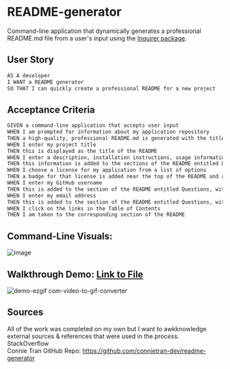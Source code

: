 # README-generator
Command-line application that dynamically generates a professional README.md file from a user's input using the [Inquirer package](https://www.npmjs.com/package/inquirer).
<br/>

## User Story

```md
AS A developer
I WANT a README generator
SO THAT I can quickly create a professional README for a new project
```

## Acceptance Criteria
```md
GIVEN a command-line application that accepts user input
WHEN I am prompted for information about my application repository
THEN a high-quality, professional README.md is generated with the title of my project and sections entitled Description, Table of Contents, Installation, Usage, License, Contributing, Tests, and Questions
WHEN I enter my project title
THEN this is displayed as the title of the README
WHEN I enter a description, installation instructions, usage information, contribution guidelines, and test instructions
THEN this information is added to the sections of the README entitled Description, Installation, Usage, Contributing, and Tests
WHEN I choose a license for my application from a list of options
THEN a badge for that license is added near the top of the README and a notice is added to the section of the README entitled License that explains which license the application is covered under
WHEN I enter my GitHub username
THEN this is added to the section of the README entitled Questions, with a link to my GitHub profile
WHEN I enter my email address
THEN this is added to the section of the README entitled Questions, with instructions on how to reach me with additional questions
WHEN I click on the links in the Table of Contents
THEN I am taken to the corresponding section of the README
```

## Command-Line Visuals:
![image](https://github.com/user-attachments/assets/9bfdc5c9-2305-4b61-af42-c8841bdfeba5)

## Walkthrough Demo: [Link to File](https://drive.google.com/file/d/1_eVzn-NTmTBKN3TlD2GKB5MtgpYemfTX/view?usp=drive_link)
![demo-ezgif com-video-to-gif-converter](https://github.com/user-attachments/assets/ba178b6c-50ad-4eea-bde8-4e883f690c2f)


## Sources
All of the work was completed on my own but I want to awkknowledge external sources & references that were used in the process.
<br/>
StackOverflow <br/>
Connie Tran GitHub Repo: https://github.com/connietran-dev/readme-generator

